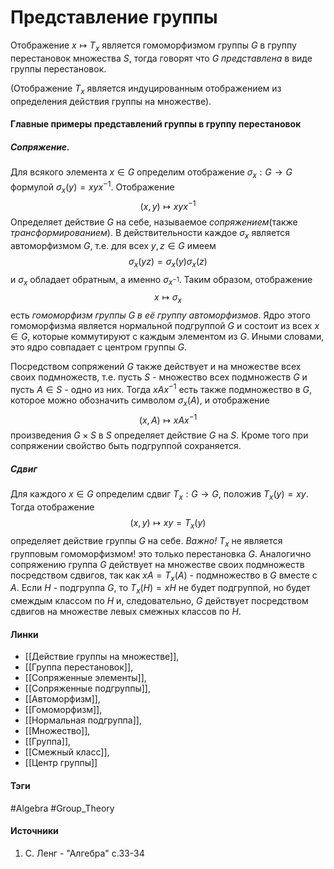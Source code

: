 # Представление группы
Отображение $x\mapsto T_{x}$ является гомоморфизмом группы $G$ в группу перестановок множества $S$, тогда говорят что $G$ *представлена* в виде группы перестановок.

(Отображение $T_{x}$ является индуцированным отображением из определения действия группы на множестве).
#### Главные примеры представлений группы в группу перестановок
##### Сопряжение. 
Для всякого элемента $x\in G$ определим отображение $\sigma_{x}:G\to G$ формулой $\sigma_{x}(y)=xyx^{-1}$. Отображение
$$
(x,y)\mapsto xyx^{-1}
$$ 
Определяет действие $G$ на себе, называемое *сопряжением*(также *трансформированием*). В действительности каждое $\sigma_{x}$ является автоморфизмом $G$, т.е. для всех $y,z\in G$ имеем
$$
\sigma_{x}(yz)=\sigma_{x}(y)\sigma_{x}(z)
$$
и $\sigma_{x}$ обладает обратным, а именно $\sigma_{x^{-1}}$. Таким образом, отображение 
$$
x\mapsto\sigma_{x}
$$
есть *гомоморфизм группы $G$ в её группу автоморфизмов*. Ядро этого гомоморфизма является нормальной подгруппой $G$ и состоит из всех $x\in G$, которые коммутируют с каждым элементом из $G$. Иными словами, это ядро совпадает с центром группы $G$.

Посредством сопряжений $G$ также действует и на множестве всех своих подмножеств, т.е. пусть $S$ - множество всех подмножеств $G$ и пусть $A\in S$ - одно из них. Тогда $xAx^{-1}$ есть также подмножество в $G$, которое можно обозначить символом $\sigma_{x}(A)$, и отображение 
$$
(x,A)\mapsto xAx^{-1}
$$
произведения $G\times S$ в $S$ определяет действие $G$ на $S$. Кроме того при сопряжении свойство быть подгруппой сохраняется.
##### Сдвиг
Для каждого $x\in G$ определим сдвиг $T_{x}:G\to G$, положив $T_{x}(y)=xy$. Тогда отображение
$$
(x,y)\mapsto xy=T_{x}(y)
$$
определяет действие группы $G$ на себе.
*Важно!* $T_{x}$ не является групповым гомоморфизмом! это только перестановка $G$.
Аналогично сопряжению группа $G$ действует на множестве своих подмножеств посредством сдвигов, так как $xA=T_{x}(A)$ - подмножество в $G$ вместе с $A$. Если $H$ - подгруппа $G$, то $T_{x}(H)=xH$ не будет подгруппой, но будет смеждым классом по $H$ и, следовательно, $G$ действует посредством сдвигов на множестве левых смежных классов по $H$.
#### Линки
- [[Действие группы на множестве]],
- [[Группа перестановок]],
- [[Сопряженные элементы]],
- [[Сопряженные подгруппы]],
- [[Автоморфизм]],
- [[Гомоморфизм]],
- [[Нормальная подгруппа]],
- [[Множество]],
- [[Группа]],
- [[Смежный класс]],
- [[Центр группы]]
#### Тэги
 #Algebra 
 #Group_Theory 
#### Источники
 1. С. Ленг - "Алгебра" с.33-34
